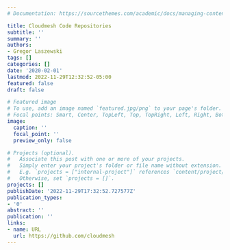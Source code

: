 ```yaml
---
# Documentation: https://sourcethemes.com/academic/docs/managing-content/

title: Cloudmesh Code Repositories
subtitle: ''
summary: ''
authors:
- Gregor Laszewski
tags: []
categories: []
date: '2020-02-01'
lastmod: 2022-11-29T12:32:52-05:00
featured: false
draft: false

# Featured image
# To use, add an image named `featured.jpg/png` to your page's folder.
# Focal points: Smart, Center, TopLeft, Top, TopRight, Left, Right, BottomLeft, Bottom, BottomRight.
image:
  caption: ''
  focal_point: ''
  preview_only: false

# Projects (optional).
#   Associate this post with one or more of your projects.
#   Simply enter your project's folder or file name without extension.
#   E.g. `projects = ["internal-project"]` references `content/project/deep-learning/index.md`.
#   Otherwise, set `projects = []`.
projects: []
publishDate: '2022-11-29T17:32:52.727577Z'
publication_types:
- '0'
abstract: ''
publication: ''
links:
- name: URL
  url: https://github.com/cloudmesh
---
```

